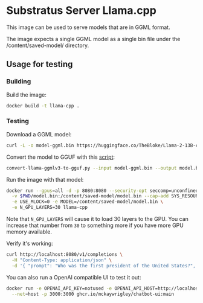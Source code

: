 # Substratus Server Llama.cpp

This image can be used to serve models that are in GGML format.

The image expects a single GGML model as a single bin file under the /content/saved-model/ directory.

## Usage for testing

### Building
Build the image:
```sh
docker build -t llama-cpp .
```

### Testing
Download a GGML model:
```bash
curl -L -o model-ggml.bin https://huggingface.co/TheBloke/Llama-2-13B-chat-GGML/resolve/main/llama-2-13b-chat.ggmlv3.q2_K.bin
```

Convert the model to GGUF with this [script](https://github.com/ggerganov/llama.cpp/blob/master/convert-llama-ggmlv3-to-gguf.py):
```bash
convert-llama-ggmlv3-to-gguf.py --input model-ggml.bin --output model.bin
```

Run the image with that model:
```bash
docker run --gpus=all -d -p 8080:8080 --security-opt seccomp=unconfined  \
  -v $PWD/model.bin:/content/saved-model/model.bin --cap-add SYS_RESOURCE \
  -e USE_MLOCK=0 -e MODEL=/content/saved-model/model.bin \
  -e N_GPU_LAYERS=30 llama-cpp
```
Note that `N_GPU_LAYERS` will cause it to load 30 layers to the GPU. You can increase
that number from `30` to something more if you have more GPU memory available.

Verify it's working:
```bash
curl http://localhost:8080/v1/completions \
  -H "Content-Type: application/json" \
  -d '{ "prompt": "Who was the first president of the United States?", "stop": ["."]}'
```

You can also run a OpenAI compatible UI to test it out:
```bash
docker run -e OPENAI_API_KEY=notused -e OPENAI_API_HOST=http://localhost:8080 \
  --net=host -p 3000:3000 ghcr.io/mckaywrigley/chatbot-ui:main
```
